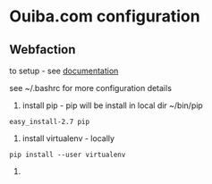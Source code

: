Ouiba.com configuration
=======================

## Webfaction

to setup - see [documentation](https://community.webfaction.com/questions/4253/simple-virtualenv-usage-with-django)

see ~/.bashrc for more configuration details

1. install pip - pip will be install in local dir ~/bin/pip

```
easy_install-2.7 pip
```

1. install virtualenv - locally

```
pip install --user virtualenv
```

1.

